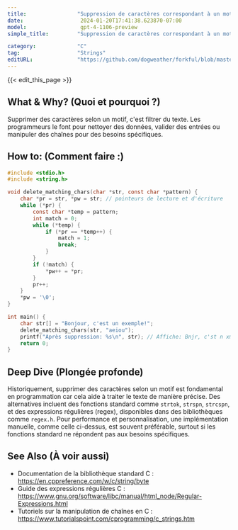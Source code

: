 ```yaml
---
title:                "Suppression de caractères correspondant à un motif"
date:                  2024-01-20T17:41:38.623870-07:00
model:                 gpt-4-1106-preview
simple_title:         "Suppression de caractères correspondant à un motif"

category:             "C"
tag:                  "Strings"
editURL:              "https://github.com/dogweather/forkful/blob/master/content/fr/c/deleting-characters-matching-a-pattern.md"
---
```


{{< edit_this_page >}}

## What & Why? (Quoi et pourquoi ?)
Supprimer des caractères selon un motif, c'est filtrer du texte. Les programmeurs le font pour nettoyer des données, valider des entrées ou manipuler des chaînes pour des besoins spécifiques.

## How to: (Comment faire :)
```C
#include <stdio.h>
#include <string.h>

void delete_matching_chars(char *str, const char *pattern) {
    char *pr = str, *pw = str; // pointeurs de lecture et d'écriture
    while (*pr) {
        const char *temp = pattern;
        int match = 0;
        while (*temp) {
            if (*pr == *temp++) {
                match = 1;
                break;
            }
        }
        if (!match) {
            *pw++ = *pr;
        }
        pr++;
    }
    *pw = '\0';
}

int main() {
    char str[] = "Bonjour, c'est un exemple!";
    delete_matching_chars(str, "aeiou");
    printf("Après suppression: %s\n", str); // Affiche: Bnjr, c'st n xmpl!
    return 0;
}
```

## Deep Dive (Plongée profonde)
Historiquement, supprimer des caractères selon un motif est fondamental en programmation car cela aide à traiter le texte de manière précise. Des alternatives incluent des fonctions standard comme `strtok`, `strspn`, `strcspn`, et des expressions régulières (regex), disponibles dans des bibliothèques comme `regex.h`. Pour performance et personnalisation, une implémentation manuelle, comme celle ci-dessus, est souvent préférable, surtout si les fonctions standard ne répondent pas aux besoins spécifiques.

## See Also (À voir aussi)
- Documentation de la bibliothèque standard C : https://en.cppreference.com/w/c/string/byte
- Guide des expressions régulières C : https://www.gnu.org/software/libc/manual/html_node/Regular-Expressions.html
- Tutoriels sur la manipulation de chaînes en C : https://www.tutorialspoint.com/cprogramming/c_strings.htm
